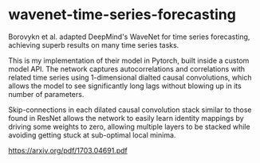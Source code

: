 # wavenet-time-series-forecasting
Borovykn et al. adapted DeepMind's WaveNet for time series forecasting, achieving superb results on many time series tasks. 

This is my implementation of their model in Pytorch, built inside a custom model API. The network captures autocorrelations and correlations with related time series using 1-dimensional dialted causal convolutions, which allows the model to see significantly long lags without blowing up in its number of parameters. 

Skip-connections in each dilated causal convolution stack similar to those found in ResNet allows the network to easily learn identity mappings by driving some weights to zero, allowing multiple layers to be stacked while avoiding getting stuck at sub-optimal local minima. 

https://arxiv.org/pdf/1703.04691.pdf
